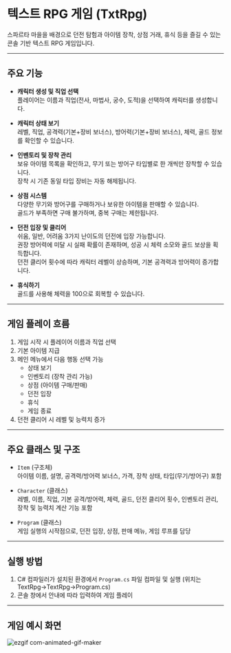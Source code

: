 # 텍스트 RPG 게임 (TxtRpg)

스파르타 마을을 배경으로 던전 탐험과 아이템 장착, 상점 거래, 휴식 등을 즐길 수 있는 콘솔 기반 텍스트 RPG 게임입니다.

---

## 주요 기능

- **캐릭터 생성 및 직업 선택**  
  플레이어는 이름과 직업(전사, 마법사, 궁수, 도적)을 선택하여 캐릭터를 생성합니다.

- **캐릭터 상태 보기**  
  레벨, 직업, 공격력(기본+장비 보너스), 방어력(기본+장비 보너스), 체력, 골드 정보를 확인할 수 있습니다.

- **인벤토리 및 장착 관리**  
  보유 아이템 목록을 확인하고, 무기 또는 방어구 타입별로 한 개씩만 장착할 수 있습니다.  
  장착 시 기존 동일 타입 장비는 자동 해제됩니다.

- **상점 시스템**  
  다양한 무기와 방어구를 구매하거나 보유한 아이템을 판매할 수 있습니다.  
  골드가 부족하면 구매 불가하며, 중복 구매는 제한됩니다.

- **던전 입장 및 클리어**  
  쉬움, 일반, 어려움 3가지 난이도의 던전에 입장 가능합니다.  
  권장 방어력에 미달 시 실패 확률이 존재하며, 성공 시 체력 소모와 골드 보상을 획득합니다.  
  던전 클리어 횟수에 따라 캐릭터 레벨이 상승하며, 기본 공격력과 방어력이 증가합니다.

- **휴식하기**  
  골드를 사용해 체력을 100으로 회복할 수 있습니다.

---

## 게임 플레이 흐름

1. 게임 시작 시 플레이어 이름과 직업 선택
2. 기본 아이템 지급
3. 메인 메뉴에서 다음 행동 선택 가능  
   - 상태 보기  
   - 인벤토리 (장착 관리 가능)  
   - 상점 (아이템 구매/판매)  
   - 던전 입장  
   - 휴식  
   - 게임 종료
4. 던전 클리어 시 레벨 및 능력치 증가

---

## 주요 클래스 및 구조

- `Item` (구조체)  
  아이템 이름, 설명, 공격력/방어력 보너스, 가격, 장착 상태, 타입(무기/방어구) 포함

- `Character` (클래스)  
  레벨, 이름, 직업, 기본 공격/방어력, 체력, 골드, 던전 클리어 횟수, 인벤토리 관리, 장착 및 능력치 계산 기능 포함

- `Program` (클래스)  
  게임 실행의 시작점으로, 던전 입장, 상점, 판매 메뉴, 게임 루프를 담당

---

## 실행 방법

1. C# 컴파일러가 설치된 환경에서 `Program.cs` 파일 컴파일 및 실행 (위치는 TextRpg->TextRpg->Program.cs)
2. 콘솔 창에서 안내에 따라 입력하여 게임 플레이

---

## 게임 예시 화면

![ezgif com-animated-gif-maker](https://github.com/user-attachments/assets/7996edfd-9f2c-426e-91d8-9cfa7dc225ae)
